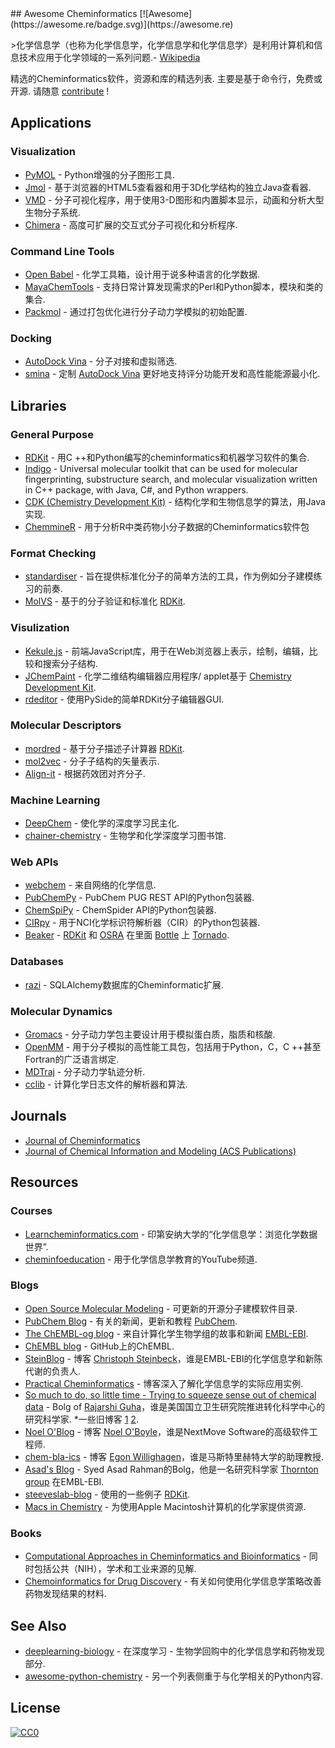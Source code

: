 <div class="github-widget" data-repo="hsiaoyi0504/awesome-cheminformatics"></div>
<script async src="https://pagead2.googlesyndication.com/pagead/js/adsbygoogle.js"></script><ins class="adsbygoogle" style="display:block" data-ad-client="ca-pub-6890694312814945" data-ad-slot="5473692530" data-ad-format="auto"  data-full-width-responsive="true"></ins><script>(adsbygoogle = window.adsbygoogle || []).push({});</script>
## Awesome Cheminformatics [![Awesome](https://awesome.re/badge.svg)](https://awesome.re)

&gt;化学信息学（也称为化学信息学，化学信息学和化学信息学）是利用计算机和信息技术应用于化学领域的一系列问题.- [Wikipedia](https://en.wikipedia.org/wiki/Cheminformatics)

 精选的Cheminformatics软件，资源和库的精选列表.  主要是基于命令行，免费或开源.  请随意 [contribute](https://github.com/hsiaoyi0504/awesome-cheminformatics/blob/master/CONTRIBUTING.md) !



## Applications

<a id="app-visualization"></a>
### Visualization

* [PyMOL](https://sourceforge.net/projects/pymol/) -  Python增强的分子图形工具.
* [Jmol](http://jmol.sourceforge.net/) - 基于浏览器的HTML5查看器和用于3D化学结构的独立Java查看器.
* [VMD](http://www.ks.uiuc.edu/Research/vmd/) - 分子可视化程序，用于使用3-D图形和内置脚本显示，动画和分析大型生物分子系统.
* [Chimera](https://www.cgl.ucsf.edu/chimera/) - 高度可扩展的交互式分子可视化和分析程序.

<a id="app-cmd"></a>
### Command Line Tools

* [Open Babel](http://openbabel.org/wiki/Main_Page) - 化学工具箱，设计用于说多种语言的化学数据.
* [MayaChemTools](http://www.mayachemtools.org/index.html) - 支持日常计算发现需求的Perl和Python脚本，模块和类的集合.
* [Packmol](http://m3g.iqm.unicamp.br/packmol/home.shtml) - 通过打包优化进行分子动力学模拟的初始配置.

<a id="app-docking"></a>
### Docking

* [AutoDock Vina](http://vina.scripps.edu/) - 分子对接和虚拟筛选.
* [smina](https://sourceforge.net/projects/smina/) - 定制 [AutoDock Vina](http://vina.scripps.edu/) 更好地支持评分功能开发和高性能能源最小化.

## Libraries

<a id="lib-general"></a>
### General Purpose

* [RDKit](http://www.rdkit.org/) - 用C ++和Python编写的cheminformatics和机器学习软件的集合.
* [Indigo](https://github.com/epam/Indigo) - Universal molecular toolkit that can be used for molecular fingerprinting, substructure search, and molecular visualization written in C++ package, with Java, C#, and Python wrappers.
* [CDK (Chemistry Development Kit)](https://sourceforge.net/projects/cdk/) - 结构化学和生物信息学的算法，用Java实现.
* [ChemmineR](https://www.bioconductor.org/packages/release/bioc/vignettes/ChemmineR/inst/doc/ChemmineR.html) - 用于分析R中类药物小分子数据的Cheminformatics软件包

<a id="lib-format"></a>
### Format Checking

* [standardiser](https://wwwdev.ebi.ac.uk/chembl/extra/francis/standardiser/) - 旨在提供标准化分子的简单方法的工具，作为例如分子建模练习的前奏.
* [MolVS](https://github.com/mcs07/MolVS) - 基于的分子验证和标准化 [RDKit](http://www.rdkit.org/).

<a id="lib-visualization"></a>
### Visulization

* [Kekule.js](http://partridgejiang.github.io/Kekule.js/) - 前端JavaScript库，用于在Web浏览器上表示，绘制，编辑，比较和搜索分子结构.
* [JChemPaint](https://github.com/JChemPaint/jchempaint) - 化学二维结构编辑器应用程序/ applet基于 [Chemistry Development Kit](https://sourceforge.net/projects/cdk/).
* [rdeditor](https://github.com/EBjerrum/rdeditor) - 使用PySide的简单RDKit分子编辑器GUI.

<a id="lib-des"></a>
### Molecular Descriptors

* [mordred](https://github.com/mordred-descriptor/mordred) - 基于分子描述子计算器 [RDKit](http://www.rdkit.org/).
* [mol2vec](https://github.com/samoturk/mol2vec) - 分子子结构的矢量表示.
* [Align-it](http://silicos-it.be.s3-website-eu-west-1.amazonaws.com/software/align-it/1.0.4/align-it.html#alignit-generating-pharmacophore-points) - 根据药效团对齐分子.

<a id="lib-ml"></a>
### Machine Learning

* [DeepChem](https://github.com/deepchem/deepchem) - 使化学的深度学习民主化.
* [chainer-chemistry](https://github.com/pfnet-research/chainer-chemistry) - 生物学和化学深度学习图书馆.

<a id="lib-web"></a>
### Web APIs

* [webchem](https://github.com/ropensci/webchem) - 来自网络的化学信息.
* [PubChemPy](http://pubchempy.readthedocs.io) -  PubChem PUG REST API的Python包装器.
* [ChemSpiPy](http://chemspipy.readthedocs.org) -  ChemSpider API的Python包装器.
* [CIRpy](http://cirpy.readthedocs.org/) - 用于NCI化学​​标识符解析器（CIR）的Python包装器.
* [Beaker](https://github.com/chembl/chembl_beaker) - [RDKit](http://www.rdkit.org/) 和 [OSRA](https://cactus.nci.nih.gov/osra/) 在里面 [Bottle](http://bottlepy.org/docs/dev/) 上 [Tornado](http://www.tornadoweb.org/en/stable/).

<a id="lib-db"></a>
### Databases

* [razi](https://github.com/rvianello/razi) -  SQLAlchemy数据库的Cheminformatic扩展.

<a id="lib-md"></a>
### Molecular Dynamics

* [Gromacs](http://www.gromacs.org/) - 分子动力学包主要设计用于模拟蛋白质，脂质和核酸.
* [OpenMM](http://openmm.org/) - 用于分子模拟的高性能工具包，包括用于Python，C，C ++甚至Fortran的广泛语言绑定.
* [MDTraj](https://github.com/mdtraj/mdtraj) - 分子动力学轨迹分析.
* [cclib](https://github.com/cclib/cclib) - 计算化学日志文件的解析器和算法.

## Journals

* [Journal of Cheminformatics](https://jcheminf.biomedcentral.com/)
* [Journal of Chemical Information and Modeling (ACS Publications)](https://pubs.acs.org/journal/jcisd8)

## Resources

### Courses

* [Learncheminformatics.com](http://learncheminformatics.com/) - 印第安纳大学的“化学信息学：浏览化学数据世界”.
* [cheminfoeducation](https://www.youtube.com/user/cheminfoeducation/videos) - 用于化学信息学教育的YouTube频道.

### Blogs

* [Open Source Molecular Modeling](https://opensourcemolecularmodeling.github.io/README.html) - 可更新的开源分子建模软件目录.
* [PubChem Blog](https://pubchemblog.ncbi.nlm.nih.gov/) - 有关的新闻，更新和教程 [PubChem](https://pubchem.ncbi.nlm.nih.gov/).
* [The ChEMBL-og blog](http://chembl.blogspot.tw/) - 来自计算化学生物学组的故事和新闻 [EMBL-EBI](https://www.ebi.ac.uk/).
* [ChEMBL blog](http://chembl.github.io/) -  GitHub上的ChEMBL.
* [SteinBlog](http://www.steinbeck-molecular.de/steinblog/) - 博客 [Christoph Steinbeck](http://www.steinbeck-molecular.de/steinblog/index.php/about/)，谁是EMBL-EBI的化学信息学和新陈代谢的负责人.
* [Practical Cheminformatics](http://practicalcheminformatics.blogspot.com/) - 博客深入了解化学信息学的实际应用实例.
* [So much to do, so little time - Trying to squeeze sense out of chemical data](http://blog.rguha.net/) -  Bolg of [Rajarshi Guha](http://blog.rguha.net/?page_id=8)，谁是美国国立卫生研究院推进转化科学中心的研究科学家.
 *一些旧博客 [1](https://rguha.wordpress.com/) [2](http://www.rguha.net/index.html).
* [Noel O'Blog](http://baoilleach.blogspot.tw/) - 博客 [Noel O'Boyle](https://www.redbrick.dcu.ie/~noel/)，谁是NextMove Software的高级软件工程师.
* [chem-bla-ics](http://chem-bla-ics.blogspot.tw/) - 博客 [Egon Willighagen](http://egonw.github.io/)，谁是马斯特里赫特大学的助理教授.
* [Asad's Blog](https://chembioinfo.com/) -  Syed Asad Rahman的Bolg，他是一名研究科学家 [Thornton group](http://www.ebi.ac.uk/research/thornton) 在EMBL-EBI.
* [steeveslab-blog](http://asteeves.github.io/) - 使用的一些例子 [RDKit](http://www.rdkit.org/).
* [Macs in Chemistry](http://www.macinchem.org/) - 为使用Apple Macintosh计算机的化学家提供资源.

### Books

* [Computational Approaches in Cheminformatics and Bioinformatics](https://books.google.com/books/about/Computational_Approaches_in_Cheminformat.html?id=bLqV4rYQoYsC) - 同时包括公共（NIH），学术和工业来源的见解.
* [Chemoinformatics for Drug Discovery](https://onlinelibrary.wiley.com/doi/book/10.1002/9781118742785) - 有关如何使用化学信息学策略改善药物发现结果的材料.

<a id="see-also"></a>
## See Also

* [deeplearning-biology](https://github.com/hussius/deeplearning-biology#chemoinformatics-and-drug-discovery-) - 在深度学习 - 生物学回购中的化学信息学和药物发现部分.
* [awesome-python-chemistry](https://github.com/lmmentel/awesome-python-chemistry) - 另一个列表侧重于与化学相关的Python内容.

## License

[![CC0](http://mirrors.creativecommons.org/presskit/buttons/88x31/svg/cc-zero.svg)](https://creativecommons.org/publicdomain/zero/1.0/)
